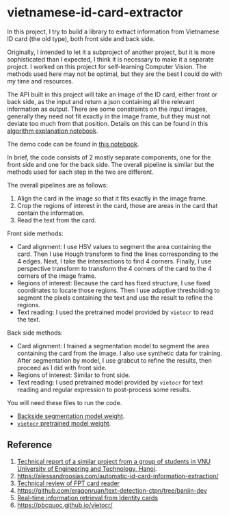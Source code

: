 # vietnamese-id-card-extractor
In this project, I try to build a library to extract information from Vietnamese ID card (the old type), both front side and back side.

Originally, I intended to let it a subproject of another project, but it is more sophisticated than I expected, I think it is necessary to make it a separate project. I worked on this project for self-learning Computer Vision. The methods used here may not be optimal, but they are the best I could do with my time and resources.

The API built in this project will take an image of the ID card, either front or back side, as the input and return a json containing all the relevant information as output. There are some constraints on the input images, generally they need not fit exactly in the image frame, but they must not deviate too much from that position. Details on this can be found in this [algorithm explanation notebook](./methods-explanation.ipynb).

The demo code can be found in [this notebook](./demo.ipynb).

In brief, the code consists of 2 mostly separate components, one for the front side and one for the back side. The overall pipeline is similar but the methods used for each step in the two are different.

The overall pipelines are as follows:
1. Align the card in the image so that it fits exactly in the image frame.
2. Crop the regions of interest in the card, those are areas in the card that contain the information.
3. Read the text from the card.

Front side methods:
- Card alignment: I use HSV values to segment the area containing the card. Then I use Hough transform to find the lines corresponding to the 4 edges. Next, I take the intersections to find 4 corners. Finally, I use perspective transform to transform the 4 corners of the card to the 4 corners of the image frame.
- Regions of interest: Because the card has fixed structure, I use fixed coordinates to locate those regions. Then I use adaptive thresholding to segment the pixels containing the text and use the result to refine the regions.
- Text reading: I used the pretrained model provided by `vietocr` to read the text.

Back side methods:
- Card alignment: I trained a segmentation model to segment the area containing the card from the image. I also use synthetic data for training. After segmentation by model, I use grabcut to refine the results, then proceed as I did with front side.
- Regions of interest: Similar to front side.
- Text reading: I used pretrained model provided by `vietocr` for text reading and regular expression to post-process some results.

You will need these files to run the code.
- [Backside segmentation model weight](https://drive.google.com/file/d/1ErGCbLnnrw2HkUtsvTC_de1WzleP-int/view?usp=sharing).
- [`vietocr` pretrained model weight](https://drive.google.com/file/d/1LzvXrpqmRi_DuOGfoT9fRSa4_ehr0wkm/view?usp=sharing).

## Reference
1. [Technical report of a similar project from a group of students in VNU University of Engineering and Technology, Hanoi](https://eprints.uet.vnu.edu.vn/eprints/id/eprint/3281/2/technical_report_v1_Cong_Tuan.pdf).
2. https://alessandroosias.com/automatic-id-card-information-extraction/
3. [Technical review of FPT card reader](https://fpt.ai/technical-view-fvi-end-end-vietnamese-id-card-ocr)
4. https://github.com/eragonruan/text-detection-ctpn/tree/banjin-dev
5. [Real-time information retrieval from Identity cards](https://arxiv.org/pdf/2003.12103.pdf)
6. https://pbcquoc.github.io/vietocr/